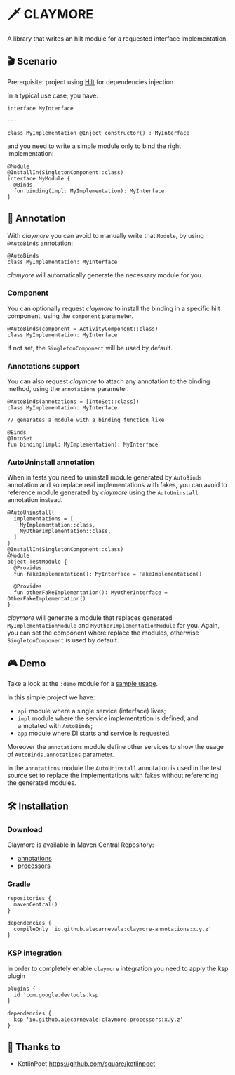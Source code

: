 # 🗡️ CLAYMORE

A library that writes an hilt module for a requested interface implementation.

## 🎬 Scenario
Prerequisite: project using [Hilt](https://dagger.dev/hilt/) for dependencies injection.

In a typical use case, you have:
```
interface MyInterface

---

class MyImplementation @Inject constructor() : MyInterface

```

and you need to write a simple module only to bind the right implementation:
```
@Module
@InstallIn(SingletonComponent::class)
interface MyModule {
  @Binds
  fun binding(impl: MyImplementation): MyInterface
}
```

## 🧙 Annotation
With _claymore_ you can avoid to manually write that `Module`, by using `@AutoBinds` annotation:
```
@AutoBinds
class MyImplementation: MyInterface
```

_clamyore_ will automatically generate the necessary module for you.

### Component
You can optionally request _claymore_ to install the binding in a specific hilt component, using the `component` parameter.
```
@AutoBinds(component = ActivityComponent::class)
class MyImplementation: MyInterface
```
If not set, the `SingletonComponent` will be used by default.

### Annotations support
You can also request _claymore_ to attach any annotation to the binding method, using the `annotations` parameter.
```
@AutoBinds(annotations = [IntoSet::class])
class MyImplementation: MyInterface

// generates a module with a binding function like

@Binds
@IntoSet
fun binding(impl: MyImplementation): MyInterface
```

### AutoUninstall annotation
When in tests you need to uninstall module generated by `AutoBinds` annotation and so replace real implementations with fakes,
you can avoid to reference module generated by _claymore_ using the `AutoUninstall` annotation instead.
```
@AutoUninstall(
  implementations = [
    MyImplementation::class,
    MyOtherImplementation::class,
  ]
)
@InstallIn(SingletonComponent::class)
@Module
object TestModule {
  @Provides
  fun fakeImplementation(): MyInterface = FakeImplementation()
  
  @Provides
  fun otherFakeImplementation(): MyOtherInterface = OtherFakeImplementation()  
}
```
_claymore_ will generate a module that replaces generated `MyImplementationModule` and `MyOtherImplementationModule` for you.
Again, you can set the component where replace the modules, otherwise `SingletonComponent` is used by default.

## 🎮 Demo
Take a look at the `:demo` module for a [sample usage](https://github.com/alecarnevale/claymore/tree/master/demo).

In this simple project we have:
- `api` module where a single service (interface) lives;
- `impl` module where the service implementation is defined, and annotated with `AutoBinds`;
- `app` module where DI starts and service is requested.

Moreover the `annotations` module define other services to show the usage of `AutoBinds.annotations` parameter.

In the `annotations` module the `AutoUninstall` annotation is used in the test source set to replace the implementations with fakes
without referencing the generated modules.

## 🛠️ Installation

### Download
Claymore is available in Maven Central Repository:
- [annotations](https://central.sonatype.com/artifact/io.github.alecarnevale/claymore-annotations/1.4.0)
- [processors](https://central.sonatype.com/artifact/io.github.alecarnevale/claymore-processors/1.4.0)

### Gradle
```
repositories {
  mavenCentral()
}

dependencies {
  compileOnly 'io.github.alecarnevale:claymore-annotations:x.y.z'
}
```

### KSP integration
In order to completely enable `claymore` integration you need to apply the ksp plugin

```
plugins {
  id 'com.google.devtools.ksp'
}

dependencies {
  ksp 'io.github.alecarnevale:claymore-processors:x.y.z'
}
```

## 🙏 Thanks to
- KotlinPoet https://github.com/square/kotlinpoet
